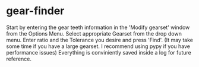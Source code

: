 # gear-finder
Start by entering the gear teeth information in the 'Modify gearset' window from the Options Menu.
Select appropriate Gearset from the drop down menu.
Enter ratio and the Tolerance you desire and press 'Find'.
(It may take some time if you have a large gearset. I recommend using pypy if you have performance issues)
Everything is conviniently saved inside a log for future reference.
